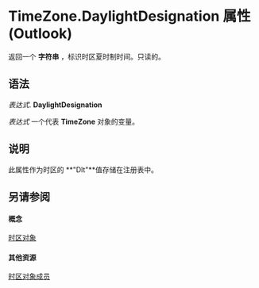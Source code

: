 
# TimeZone.DaylightDesignation 属性 (Outlook)

返回一个 **字符串** ，标识时区夏时制时间。只读的。


## 语法

 _表达式_. **DaylightDesignation**

 _表达式_ 一个代表 **TimeZone** 对象的变量。


## 说明

此属性作为时区的 **"Dlt"**值存储在注册表中。


## 另请参阅


#### 概念


[时区对象](b27da70d-e545-cc13-9529-cfd327ab7a7c.md)
#### 其他资源


[时区对象成员](2d6dc563-52f4-5707-b84d-a9c897eb2cda.md)